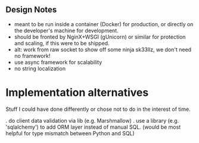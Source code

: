 ## Design Notes
* meant to be run inside a container (Docker) for production, or directly on the developer's machine for development.
* should be fronted by NginX+WSGI (gUnicorn) or similar for protection and scaling, if this were to be shipped.
* alt: work from raw socket to show off some ninja sk33llz, we don't need no framework!
* use async framework for scalability
* no string localization

# Implementation alternatives
Stuff I could have done differently or chose not to do in the interest of time.

. do client data validation via lib (e.g. Marshmallow)
. use a library (e.g. 'sqlalchemy') to add ORM layer instead of manual SQL.
 (would be most helpful for type mismatch between Python and SQL)

